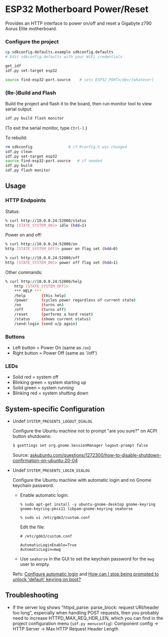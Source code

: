 # ESP32 Motherboard Power/Reset

Provides an HTTP interface to power on/off and reset a Gigabyte z790 Aorus Elite motherboard.

### Configure the project

```sh
cp sdkconfig.defaults.example sdkconfig.defaults
# Edit sdkconfig.defaults with your WiFi credentials
```

```sh
get_idf
idf.py set-target esp32
```

```sh
source find-esp32-port.source    # sets ESP32_PORT=/dev/[whatever]
```

### (Re-)Build and Flash

Build the project and flash it to the board, then run monitor tool to view serial output:

```sh
idf.py build flash monitor
```

(To exit the serial monitor, type ``Ctrl-]``.)

To rebuild:

```sh
rm sdkconfig                # if Kconfig.h was changed
idf.py clean
idf.py set-target esp32
source find-esp32-port.source   # if needed
idf.py build
idf.py flash monitor
```

## Usage

### HTTP Endpoints

Status:

```sh
% curl http://10.0.0.24:52000/status
http [STATE_SYSTEM_ON]> idle (hdd=1)
```

Power on and off:

```sh
% curl http://10.0.0.24:52000/on
http [STATE_SYSTEM_OFF]> power on flag set (hdd=0)
```

```sh
% curl http://10.0.0.24:52000/off
http [STATE_SYSTEM_ON]> power off flag set (hdd=1)
```

Other commands:

```sh
% curl http://10.0.0.24:52000/help
    http [STATE_SYSTEM_OFF]>
    *** HELP ***
    /help       (this help)
    /power      (cycles power regardless of current state)
    /on         (turns on)
    /off        (turns off)
    /reset      (performs a hard reset)
    /status     (shows current status)
    /send-login (send u/p again)
```

### Buttons

 - Left button = Power On (same as `/on`)
 - Right button = Power Off (same as '/off')

### LEDs

  - Solid red = system off
  - Blinking green = system starting up
  - Solid green = system running
  - Blinking red = system shutting down 

## System-specific Configuration

  - Undef `SYSTEM_PRESENTS_LOGOUT_DIALOG` 
  
    Configure the Ubuntu machine not to prompt "are you sure?" on ACPI button shutdowns:

      ```sh
      $ gsettings set org.gnome.SessionManager logout-prompt false
      ```

    Source:  [askubuntu.com/questions/1272300/how-to-disable-shutdown-confirmation-on-ubuntu-20-04](https://askubuntu.com/questions/1272300/how-to-disable-shutdown-confirmation-on-ubuntu-20-04)

  - Undef `SYSTEM_PRESENTS_LOGIN_DIALOG` 
  
    Configure the Ubuntu machine with automatic login and no Gnome keychain password.

    - Enable automatic login:

        ```
        % sudo apt-get install -y ubuntu-gnome-desktop gnome-keyring gnome-keyring-pkcs11 libpam-gnome-keyring seahorse

        % sudo vi /etc/gdm3/custom.conf
        ```

        Edit the file:

        ```
        # /etc/gdm3/custom.conf

        AutomaticLoginEnable=True
        AutomaticLogin=mwg
        ```

    - Use `seahorse` in the GUI to set the keychain password for the `mwg` user to empty.


    Refs: [Configure automatic login](https://help.gnome.org/admin/system-admin-guide/stable/login-automatic.html.en) and [How can I stop being prompted to unlock 'default' keyring on boot?](https://askubuntu.com/a/224777)


## Troubleshooting
* If the server log shows "httpd_parse: parse_block: request URI/header too long", especially when handling POST requests, then you probably need to increase HTTPD_MAX_REQ_HDR_LEN, which you can find in the project configuration menu (`idf.py menuconfig`): Component config -> HTTP Server -> Max HTTP Request Header Length
